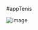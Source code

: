 #appTenis

![image](https://github.com/user-attachments/assets/39af3ea7-3b42-44a5-b0a8-3397e7b02bea)
